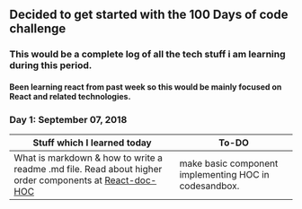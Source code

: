 ## Decided to get started with the 100 Days of code challenge

### This would be a complete log of all the tech stuff i am learning during this period.

#### Been learning react from past week so this would be mainly focused on React and related technologies.

### Day 1: September 07, 2018
|Stuff which I learned today|To-DO|
|--|--|
| What is markdown & how to write a readme .md file. Read about higher order components at [React-doc-HOC](https://reactjs.org/docs/higher-order-components.html)|make basic component implementing HOC in codesandbox. 

